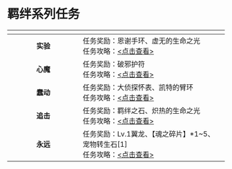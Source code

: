 # 羁绊系列任务

<table data-header-hidden><thead><tr><th width="151" align="center"></th><th></th></tr></thead><tbody><tr><td align="center"><strong>实验</strong></td><td>任务奖励：恩谢手环、虚无的生命之光<br>任务攻略：<a href="ji-ban-yi-shi-yan.md">&#x3C;点击查看></a></td></tr><tr><td align="center"><strong>心魔</strong></td><td>任务奖励：破邪护符<br>任务攻略：<a href="ji-ban-er-xin-mo.md">&#x3C;点击查看></a></td></tr><tr><td align="center"><strong>蠢动</strong></td><td>任务奖励：大侦探怀表、凯特的臂环<br>任务攻略：<a href="ji-ban-san-chun-dong.md">&#x3C;点击查看></a></td></tr><tr><td align="center"><strong>追击</strong></td><td>任务奖励：羁绊之石、炽热的生命之光<br>任务攻略：<a href="ji-ban-si-zhui-ji.md">&#x3C;点击查看></a></td></tr><tr><td align="center"><strong>永远</strong></td><td>任务奖励：Lv.1翼龙、【魂之碎片】*1~5、宠物转生石[1]<br>任务攻略：<a href="ji-ban-wu-yong-yuan.md">&#x3C;点击查看></a></td></tr></tbody></table>
